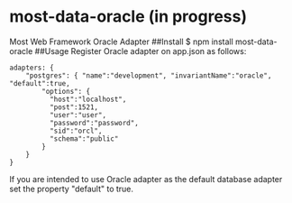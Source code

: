 # most-data-oracle (in progress)
Most Web Framework Oracle Adapter
##Install
$ npm install most-data-oracle
##Usage
Register Oracle adapter on app.json as follows:

    adapters: {
        "postgres": { "name":"development", "invariantName":"oracle", "default":true,
            "options": {
              "host":"localhost",
              "post":1521,
              "user":"user",
              "password":"password",
              "sid":"orcl",
              "schema":"public"
            }
        }
    }

If you are intended to use Oracle adapter as the default database adapter set the property "default" to true. 
